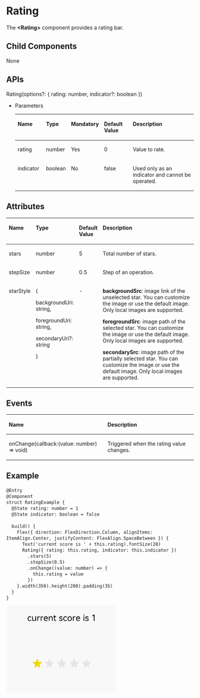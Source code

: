 # Rating<a name="EN-US_TOPIC_0000001150865946"></a>

The  **<Rating\>**  component provides a rating bar.

## Child Components<a name="section53281531154915"></a>

None

## APIs<a name="section1989913519718"></a>

Rating\(options?: \{ rating: number, indicator?: boolean \}\)

-   Parameters

    <a name="table1392916196212"></a>
    <table><thead align="left"><tr id="row19306191218"><th class="cellrowborder" valign="top" width="16.11%" id="mcps1.1.6.1.1"><p id="p199307193217"><a name="p199307193217"></a><a name="p199307193217"></a>Name</p>
    </th>
    <th class="cellrowborder" valign="top" width="14.01%" id="mcps1.1.6.1.2"><p id="p119302191128"><a name="p119302191128"></a><a name="p119302191128"></a>Type</p>
    </th>
    <th class="cellrowborder" valign="top" width="13%" id="mcps1.1.6.1.3"><p id="p7930141911211"><a name="p7930141911211"></a><a name="p7930141911211"></a>Mandatory</p>
    </th>
    <th class="cellrowborder" valign="top" width="16.869999999999997%" id="mcps1.1.6.1.4"><p id="p1393020194219"><a name="p1393020194219"></a><a name="p1393020194219"></a>Default Value</p>
    </th>
    <th class="cellrowborder" valign="top" width="40.01%" id="mcps1.1.6.1.5"><p id="p693061912210"><a name="p693061912210"></a><a name="p693061912210"></a>Description</p>
    </th>
    </tr>
    </thead>
    <tbody><tr id="row1093021911217"><td class="cellrowborder" valign="top" width="16.11%" headers="mcps1.1.6.1.1 "><p id="p119307198218"><a name="p119307198218"></a><a name="p119307198218"></a>rating</p>
    </td>
    <td class="cellrowborder" valign="top" width="14.01%" headers="mcps1.1.6.1.2 "><p id="p129301719828"><a name="p129301719828"></a><a name="p129301719828"></a>number</p>
    </td>
    <td class="cellrowborder" valign="top" width="13%" headers="mcps1.1.6.1.3 "><p id="p893091913213"><a name="p893091913213"></a><a name="p893091913213"></a>Yes</p>
    </td>
    <td class="cellrowborder" valign="top" width="16.869999999999997%" headers="mcps1.1.6.1.4 "><p id="p421641117507"><a name="p421641117507"></a><a name="p421641117507"></a>0</p>
    </td>
    <td class="cellrowborder" valign="top" width="40.01%" headers="mcps1.1.6.1.5 "><p id="p693016198212"><a name="p693016198212"></a><a name="p693016198212"></a>Value to rate.</p>
    </td>
    </tr>
    <tr id="row199301191726"><td class="cellrowborder" valign="top" width="16.11%" headers="mcps1.1.6.1.1 "><p id="p0930419923"><a name="p0930419923"></a><a name="p0930419923"></a>indicator</p>
    </td>
    <td class="cellrowborder" valign="top" width="14.01%" headers="mcps1.1.6.1.2 "><p id="p1993071918217"><a name="p1993071918217"></a><a name="p1993071918217"></a>boolean</p>
    </td>
    <td class="cellrowborder" valign="top" width="13%" headers="mcps1.1.6.1.3 "><p id="p29309191029"><a name="p29309191029"></a><a name="p29309191029"></a>No</p>
    </td>
    <td class="cellrowborder" valign="top" width="16.869999999999997%" headers="mcps1.1.6.1.4 "><p id="p393019193220"><a name="p393019193220"></a><a name="p393019193220"></a>false</p>
    </td>
    <td class="cellrowborder" valign="top" width="40.01%" headers="mcps1.1.6.1.5 "><p id="p793001918220"><a name="p793001918220"></a><a name="p793001918220"></a>Used only as an indicator and cannot be operated.</p>
    </td>
    </tr>
    </tbody>
    </table>


## Attributes<a name="section18430105671014"></a>

<a name="table181736291110"></a>
<table><thead align="left"><tr id="row1117442161117"><th class="cellrowborder" valign="top" width="13.84%" id="mcps1.1.5.1.1"><p id="p2017411217117"><a name="p2017411217117"></a><a name="p2017411217117"></a>Name</p>
</th>
<th class="cellrowborder" valign="top" width="19.77%" id="mcps1.1.5.1.2"><p id="p1517432171118"><a name="p1517432171118"></a><a name="p1517432171118"></a>Type</p>
</th>
<th class="cellrowborder" valign="top" width="10.38%" id="mcps1.1.5.1.3"><p id="p11174326110"><a name="p11174326110"></a><a name="p11174326110"></a>Default Value</p>
</th>
<th class="cellrowborder" valign="top" width="56.010000000000005%" id="mcps1.1.5.1.4"><p id="p20174826118"><a name="p20174826118"></a><a name="p20174826118"></a>Description</p>
</th>
</tr>
</thead>
<tbody><tr id="row1007mcpsimp"><td class="cellrowborder" valign="top" width="13.84%" headers="mcps1.1.5.1.1 "><p id="p04101229003"><a name="p04101229003"></a><a name="p04101229003"></a>stars</p>
</td>
<td class="cellrowborder" valign="top" width="19.77%" headers="mcps1.1.5.1.2 "><p id="p1011mcpsimp"><a name="p1011mcpsimp"></a><a name="p1011mcpsimp"></a>number</p>
</td>
<td class="cellrowborder" valign="top" width="10.38%" headers="mcps1.1.5.1.3 "><p id="p1013mcpsimp"><a name="p1013mcpsimp"></a><a name="p1013mcpsimp"></a>5</p>
</td>
<td class="cellrowborder" valign="top" width="56.010000000000005%" headers="mcps1.1.5.1.4 "><p id="p3126411302"><a name="p3126411302"></a><a name="p3126411302"></a>Total number of stars.</p>
</td>
</tr>
<tr id="row173321411165311"><td class="cellrowborder" valign="top" width="13.84%" headers="mcps1.1.5.1.1 "><p id="p351415454015"><a name="p351415454015"></a><a name="p351415454015"></a>stepSize</p>
</td>
<td class="cellrowborder" valign="top" width="19.77%" headers="mcps1.1.5.1.2 "><p id="p43327112538"><a name="p43327112538"></a><a name="p43327112538"></a>number</p>
</td>
<td class="cellrowborder" valign="top" width="10.38%" headers="mcps1.1.5.1.3 "><p id="p193322011185315"><a name="p193322011185315"></a><a name="p193322011185315"></a>0.5</p>
</td>
<td class="cellrowborder" valign="top" width="56.010000000000005%" headers="mcps1.1.5.1.4 "><p id="p68256235554"><a name="p68256235554"></a><a name="p68256235554"></a>Step of an operation.</p>
</td>
</tr>
<tr id="row4821201513537"><td class="cellrowborder" valign="top" width="13.84%" headers="mcps1.1.5.1.1 "><p id="p2822615195315"><a name="p2822615195315"></a><a name="p2822615195315"></a>starStyle</p>
</td>
<td class="cellrowborder" valign="top" width="19.77%" headers="mcps1.1.5.1.2 "><p id="p112697110520"><a name="p112697110520"></a><a name="p112697110520"></a>{</p>
<p id="p101214416375"><a name="p101214416375"></a><a name="p101214416375"></a>backgroundUri: string,</p>
<p id="p38258993711"><a name="p38258993711"></a><a name="p38258993711"></a>foregroundUri: string,</p>
<p id="p88411654514"><a name="p88411654514"></a><a name="p88411654514"></a>secondaryUri?: string</p>
<p id="p198221415155318"><a name="p198221415155318"></a><a name="p198221415155318"></a>}</p>
</td>
<td class="cellrowborder" valign="top" width="10.38%" headers="mcps1.1.5.1.3 "><p id="p192321429143611"><a name="p192321429143611"></a><a name="p192321429143611"></a>-</p>
</td>
<td class="cellrowborder" valign="top" width="56.010000000000005%" headers="mcps1.1.5.1.4 "><p id="p1349715591831"><a name="p1349715591831"></a><a name="p1349715591831"></a><strong id="b596754622914"><a name="b596754622914"></a><a name="b596754622914"></a>backgroundSrc</strong>: image link of the unselected star. You can customize the image or use the default image. Only local images are supported.</p>
<p id="p166841745114110"><a name="p166841745114110"></a><a name="p166841745114110"></a><strong id="b61077216812"><a name="b61077216812"></a><a name="b61077216812"></a>foregroundSrc</strong>: image path of the selected star. You can customize the image or use the default image. Only local images are supported.</p>
<p id="p668494524114"><a name="p668494524114"></a><a name="p668494524114"></a><strong id="b496620252810"><a name="b496620252810"></a><a name="b496620252810"></a>secondarySrc</strong>: image path of the partially selected star. You can customize the image or use the default image. Only local images are supported.</p>
</td>
</tr>
</tbody>
</table>

## Events<a name="section449664852016"></a>

<a name="table952mcpsimp"></a>
<table><thead align="left"><tr id="row959mcpsimp"><th class="cellrowborder" colspan="2" valign="top" id="mcps1.1.4.1.1"><p id="p963mcpsimp"><a name="p963mcpsimp"></a><a name="p963mcpsimp"></a>Name</p>
</th>
<th class="cellrowborder" valign="top" id="mcps1.1.4.1.2"><p id="p967mcpsimp"><a name="p967mcpsimp"></a><a name="p967mcpsimp"></a>Description</p>
</th>
</tr>
</thead>
<tbody><tr id="row163041291058"><td class="cellrowborder" colspan="2" valign="top" headers="mcps1.1.4.1.1 "><p id="p1352619001912"><a name="p1352619001912"></a><a name="p1352619001912"></a>onChange(callback:(value: number) =&gt; void)</p>
</td>
<td class="cellrowborder" valign="top" headers="mcps1.1.4.1.2 "><p id="p18583122017217"><a name="p18583122017217"></a><a name="p18583122017217"></a>Triggered when the rating value changes.</p>
</td>
</tr>
</tbody>
</table>

## Example<a name="section13800193662114"></a>

```
@Entry
@Component
struct RatingExample {
  @State rating: number = 1
  @State indicator: boolean = false

  build() {
    Flex({ direction: FlexDirection.Column, alignItems: ItemAlign.Center, justifyContent: FlexAlign.SpaceBetween }) {
      Text('current score is ' + this.rating).fontSize(20)
      Rating({ rating: this.rating, indicator: this.indicator })
        .stars(5)
        .stepSize(0.5)
        .onChange((value: number) => {
          this.rating = value
        })
    }.width(350).height(200).padding(35)
  }
}
```

![](figures/rating.gif)

